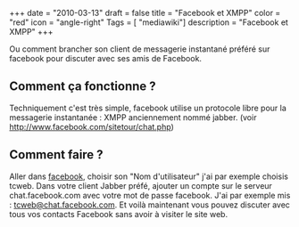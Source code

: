 +++
date = "2010-03-13"
draft = false
title = "Facebook et XMPP"
color = "red"
icon = "angle-right"
Tags = [ "mediawiki"]
description = "Facebook et XMPP"
+++

Ou comment brancher son client de messagerie instantané préféré sur
facebook pour discuter avec ses amis de Facebook.

Comment ça fonctionne ?
-----------------------

Techniquement c'est très simple, facebook utilise un protocole libre
pour la messagerie instantanée : XMPP anciennement nommé jabber. (voir
<http://www.facebook.com/sitetour/chat.php>)

Comment faire ?
---------------

Aller dans [facebook](http://facebook.com), choisir son "Nom
d'utilisateur" j'ai par exemple choisis tcweb. Dans votre client Jabber
préfé, ajouter un compte sur le serveur chat.facebook.com avec votre mot
de passe facebook. J'ai par exemple mis : tcweb@chat.facebook.com. Et
voilà maintenant vous pouvez discuter avec tous vos contacts Facebook
sans avoir à visiter le site web.
